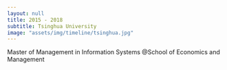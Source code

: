 ```yaml
---
layout: null
title: 2015 - 2018
subtitle: Tsinghua University
image: "assets/img/timeline/tsinghua.jpg"
---
```

Master of Management in Information Systems
@School of Economics and Management
